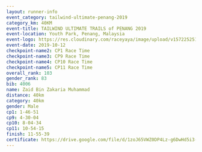 ```yaml
---
layout: runner-info 
event_category: tailwind-ultimate-penang-2019 
category_km: 40KM 
event-title: TAILWIND ULTIMATE TRAILS of PENANG 2019 
event-location: Youth Park, Penang, Malaysia 
event-logo: https://res.cloudinary.com/raceyaya/image/upload/v1572252513/logo/utop-2019_h9tzys.jpg 
event-date: 2019-10-12 
checkpoint-name2: CP1 Race Time 
checkpoint-name3: CP9 Race Time 
checkpoint-name4: CP10 Race Time 
checkpoint-name5: CP11 Race Time 
overall_rank: 103
gender_rank: 83
bib: 4006
name: Zaid Bin Zakaria Muhammad
distance: 40km
category: 40km
gender: Male
cp1: 1-46-51
cp9: 4-30-04
cp10: 8-04-34
cp11: 10-54-15
finish: 11-55-39
certificate: https://drive.google.com/file/d/1zoJ65VWZ0DP4Lz-g6DwHd5i3-jS87wVa/view?usp=sharing
---
```

